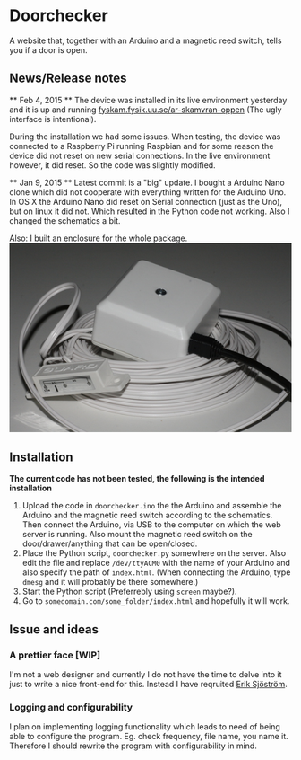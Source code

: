 Doorchecker
===========

A website that, together with an Arduino and a magnetic reed switch, tells you if a door is open.

News/Release notes
----
** Feb 4, 2015 **
The device was installed in its live environment yesterday and it is up and running [fyskam.fysik.uu.se/ar-skamvran-oppen](http://fyskam.fysik.uu.se/ar-skamvran-oppen) (The ugly interface is intentional).

During the installation we had some issues. When testing, the device was connected to a Raspberry Pi running Raspbian and for some reason the device did not reset on new serial connections. In the live environment however, it did reset. So the code was slightly modified.


** Jan 9, 2015 **
Latest commit is a "big" update. I bought a Arduino Nano clone which did not cooperate with everything written for the Arduino Uno. In OS X the Arduino Nano did reset on Serial connection (just as the Uno), but on linux it did not. Which resulted in the Python code not working. Also I changed the schematics a bit.

Also: I built an enclosure for the whole package.
![Image](enclosure.jpg?raw=true)


Installation 
------------
**The current code has not been tested, the following is the intended installation**

1. Upload the code in `doorchecker.ino` the the Arduino and assemble the Arduino and the magnetic reed switch according to the schematics. Then connect the Arduino, via USB to the computer on which the web server is running. Also mount the magnetic reed switch on the door/drawer/anything that can be open/closed.
2. Place the Python script, `doorchecker.py` somewhere on the server. Also edit the file and replace `/dev/ttyACM0` with the name of your Arduino and also specify the path of `index.html`. (When connecting the Arduino, type `dmesg` and it will probably be there somewhere.)
3. Start the Python script (Preferrebly using `screen` maybe?).  
4. Go to `somedomain.com/some_folder/index.html` and hopefully it will work. 

Issue and ideas
---------------
### A prettier face \[WIP\]
I'm not a web designer and currently I do not have the time to delve into it just to write a nice front-end for this. Instead I have reqruited [Erik Sjöström](https://github.com/metalgeek).

### Logging and configurability
I plan on implementing logging functionality which leads to need of being able to configure the program. Eg. check frequency, file name, you name it. Therefore I should rewrite the program with configurability in mind.



